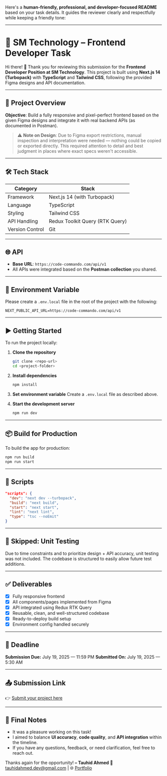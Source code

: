 Here's a **human-friendly, professional, and developer-focused README** based on your task details. It guides the reviewer clearly and respectfully while keeping a friendly tone:

---

# 🚀 SM Technology – Frontend Developer Task

Hi there! 👋
Thank you for reviewing this submission for the **Frontend Developer Position at SM Technology**. This project is built using **Next.js 14 (Turbopack)** with **TypeScript** and **Tailwind CSS**, following the provided Figma designs and API documentation.

---

## 📁 Project Overview

**Objective**:
Build a fully responsive and pixel-perfect frontend based on the given Figma designs and integrate it with real backend APIs (as documented in Postman).

> ⚠️ **Note on Design**:
> Due to Figma export restrictions, manual inspection and interpretation were needed — nothing could be copied or exported directly. This required attention to detail and best judgment in places where exact specs weren't accessible.

---

## 🛠 Tech Stack

| Category        | Stack                           |
| --------------- | ------------------------------- |
| Framework       | Next.js 14 (with Turbopack)     |
| Language        | TypeScript                      |
| Styling         | Tailwind CSS                    |
| API Handling    | Redux Toolkit Query (RTK Query) |
| Version Control | Git                             |

---

## 🌐 API

- **Base URL**: `https://code-commando.com/api/v1`
- All APIs were integrated based on the **Postman collection** you shared.

---

## 🔐 Environment Variable

Please create a `.env.local` file in the root of the project with the following:

```env
NEXT_PUBLIC_API_URL=https://code-commando.com/api/v1
```

---

## ▶️ Getting Started

To run the project locally:

1. **Clone the repository**

   ```bash
   git clone <repo-url>
   cd <project-folder>
   ```

2. **Install dependencies**

   ```bash
   npm install
   ```

3. **Set environment variable**
   Create a `.env.local` file as described above.

4. **Start the development server**

   ```bash
   npm run dev
   ```

---

## 📦 Build for Production

To build the app for production:

```bash
npm run build
npm run start
```

---

## 🧾 Scripts

```json
"scripts": {
  "dev": "next dev --turbopack",
  "build": "next build",
  "start": "next start",
  "lint": "next lint",
  "type": "tsc --noEmit"
}
```

---

## 🚧 Skipped: Unit Testing

Due to time constraints and to prioritize design + API accuracy, unit testing was not included. The codebase is structured to easily allow future test additions.

---

## ✅ Deliverables

- [x] Fully responsive frontend
- [x] All components/pages implemented from Figma
- [x] API integrated using Redux RTK Query
- [x] Reusable, clean, and well-structured codebase
- [x] Ready-to-deploy build setup
- [x] Environment config handled securely

---

## 📅 Deadline

**Submission Due:** July 19, 2025 — 11:59 PM
**Submitted On:** July 19, 2025 — 5:30 AM

---

## 📤 Submission Link

👉 [Submit your project here](https://docs.google.com/forms/d/1O5T3TfgVAOVwJrB6h8_caF8UZad66a9JiYV_d7d1lBY/viewform?edit_requested=true)

---

## 🙌 Final Notes

- It was a pleasure working on this task!
- I aimed to balance **UI accuracy**, **code quality**, and **API integration** within the timeline.
- If you have any questions, feedback, or need clarification, feel free to reach out.

Thanks again for the opportunity!
**– Tauhid Ahmed**
📧 [tauhidahmed.dev@gmail.com](mailto:tauhidahmed.dev@gmail.com) | 🌐 [Portfolio](https://tauhidahmed.vercel.app)
